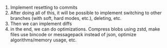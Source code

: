 1. Implement resetting to commits
2. After doing all of this, it will be possible to implement switching to other branches (with soft, hard modes, etc.), deleting, etc.
3. Then we can implement diffs
4. in the end, we can do optimizations. Compress blobs using zstd, make files use bincode or messagepack instead of json, optimize algorithms/memory usage, etc.